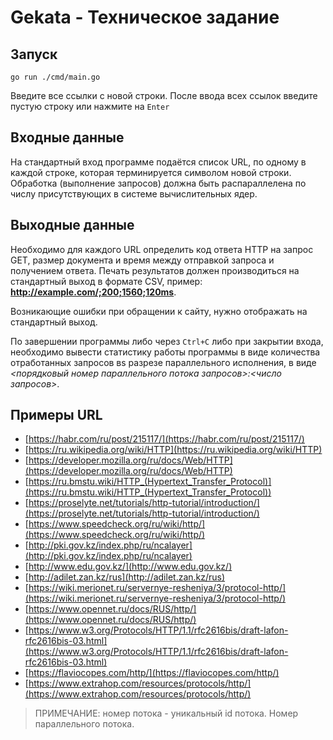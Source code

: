 # Gekata - Техническое задание

## Запуск

```console
go run ./cmd/main.go
```

Введите все ссылки с новой строки. После ввода всех ссылок введите пустую строку или нажмите на ```Enter```

## Входные данные

На стандартный вход программе подаётся список URL, по одному в каждой строке, которая терминируется символом новой строки. Обработка (выполнение запросов) должна быть распараллелена по числу присутствующих в системе вычислительных ядер.

## Выходные данные

Необходимо для каждого URL определить код ответа HTTP на запрос GET, размер документа и время между отправкой запроса и получением ответа. Печать результатов должен производиться на стандартный выход в формате CSV, пример: **http://example.com/;200;1560;120ms**.

Возникающие ошибки при обращении к сайту, нужно отображать на стандартный выход.

По завершении программы либо через ```Ctrl+C``` либо при закрытии входа, необходимо вывести статистику работы программы в виде количества отработанных запросов вs разрезе параллельного исполнения, в виде *<порядковый номер параллельного потока запросов>:<число запросов>*.


## Примеры URL

- [https://habr.com/ru/post/215117/](https://habr.com/ru/post/215117/)
- [https://ru.wikipedia.org/wiki/HTTP](https://ru.wikipedia.org/wiki/HTTP)
- [https://developer.mozilla.org/ru/docs/Web/HTTP](https://developer.mozilla.org/ru/docs/Web/HTTP)
- [https://ru.bmstu.wiki/HTTP_(Hypertext_Transfer_Protocol)](https://ru.bmstu.wiki/HTTP_(Hypertext_Transfer_Protocol))
- [https://proselyte.net/tutorials/http-tutorial/introduction/](https://proselyte.net/tutorials/http-tutorial/introduction/)
- [https://www.speedcheck.org/ru/wiki/http/](https://www.speedcheck.org/ru/wiki/http/)
- [http://pki.gov.kz/index.php/ru/ncalayer](http://pki.gov.kz/index.php/ru/ncalayer)
- [http://www.edu.gov.kz/](http://www.edu.gov.kz/)
- [http://adilet.zan.kz/rus](http://adilet.zan.kz/rus)
- [https://wiki.merionet.ru/servernye-resheniya/3/protocol-http/](https://wiki.merionet.ru/servernye-resheniya/3/protocol-http/)
- [https://www.opennet.ru/docs/RUS/http/](https://www.opennet.ru/docs/RUS/http/)
- [https://www.w3.org/Protocols/HTTP/1.1/rfc2616bis/draft-lafon-rfc2616bis-03.html](https://www.w3.org/Protocols/HTTP/1.1/rfc2616bis/draft-lafon-rfc2616bis-03.html)
- [https://flaviocopes.com/http/](https://flaviocopes.com/http/)
- [https://www.extrahop.com/resources/protocols/http/](https://www.extrahop.com/resources/protocols/http/)

> ПРИМЕЧАНИЕ: номер потока - уникальный id потока. Номер параллельного потока. 
